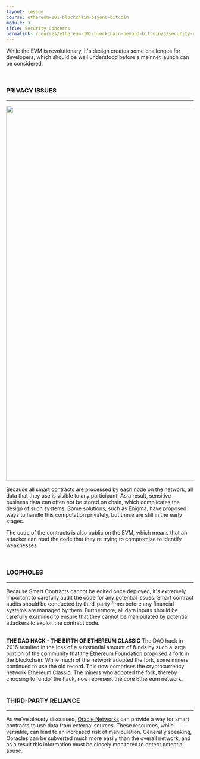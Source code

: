 ```yaml
---
layout: lesson
course: ethereum-101-blockchain-beyond-bitcoin
module: 3
title: Security Concerns
permalink: /courses/ethereum-101-blockchain-beyond-bitcoin/3/security-concerns/
---
```

<span class="openingParagraph">
While the EVM is revolutionary, it's design creates some challenges for developers, which should be well understood before a mainnet launch can be considered. </span>

&nbsp;
<h3>PRIVACY ISSUES</h3>

<hr />

<img class="aligncenter size-full wp-image-16997" src="https://theblockchaininstitute.org/wp-content/uploads/2019/11/00_PrivateBC-01.png" alt="" width="2169" height="1006" />

<span style="font-weight: 400;">Because all smart contracts are processed by each node on the network, all data that they use is visible to any participant. As a result, sensitive business data can often not be stored on chain, which complicates the design of such systems. Some solutions, such as Enigma, have proposed ways to handle this computation privately, but these are still in the early stages. </span>

<span style="font-weight: 400;">The code of the contracts is also public on the EVM, which means that an attacker can read the code that they're trying to compromise to identify weaknesses.</span>

&nbsp;
<h3>LOOPHOLES</h3>

<hr />

<span style="font-weight: 400;">Because Smart Contracts cannot be edited once deployed, it's extremely important to carefully audit the code for any potential issues. Smart contract audits should be conducted by third-party firms before any financial systems are managed by them. Furthermore, all data inputs should be carefully examined to ensure that they cannot be manipulated by potential attackers to exploit the contract code.</span>
<div class="tealCallout">
<br>
<b>THE DAO HACK - THE BIRTH OF ETHEREUM CLASSIC</b>
The DAO hack in 2016 resulted in the loss of a substantial amount of funds by such a large portion of the community that the <a href="https://www.ethereum.org/">Ethereum Foundation</a> proposed a fork in the blockchain. While much of the network adopted the fork, some miners continued to use the old record. This now comprises the cryptocurrency network Ethereum Classic. The miners who adopted the fork, thereby choosing to 'undo' the hack, now represent the core Ethereum network.

</div>
&nbsp;
<h3>THIRD-PARTY RELIANCE</h3>

<hr />

<span style="font-weight: 400;">As we've already discussed, </span><a href="https://docs.google.com/document/d/1QYr8pCIOhs9Lb7N1VUUlByFnYg1T6V7zuihBKb-f4lM/edit#oracle%20networks"><span style="font-weight: 400;">Oracle Networks</span></a><span style="font-weight: 400;"> can provide a way for smart contracts to use data from external sources. These resources, while versatile, can lead to an increased risk of manipulation. Generally speaking, Ooracles can be subverted much more easily than the overall network, and as a result this information must be closely monitored to detect potential abuse. </span>
